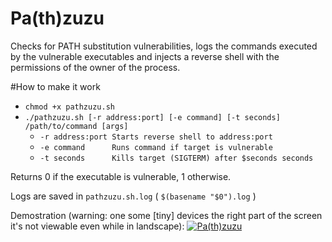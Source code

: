 # Pa(th)zuzu
Checks for PATH substitution vulnerabilities, logs the commands executed by the vulnerable executables and injects a reverse shell with the permissions of the owner of the process.

#How to make it work
- `chmod +x pathzuzu.sh`
- `./pathzuzu.sh [-r address:port] [-e command] [-t seconds] /path/to/command [args]`
  - `-r address:port Starts reverse shell to address:port`
  - `-e command      Runs command if target is vulnerable`
  - `-t seconds      Kills target (SIGTERM) after $seconds seconds`

Returns 0 if the executable is vulnerable, 1 otherwise.

Logs are saved in `pathzuzu.sh.log` ( `$(basename "$0").log` )

Demostration (warning: one some [tiny] devices the right part of the screen it's not viewable even while in landscape):
[![Pa(th)zuzu](https://asciinema.org/a/7750ghw7z5jxh83fbeh3r71ek.png)](https://asciinema.org/a/7750ghw7z5jxh83fbeh3r71ek?autoplay=true)
